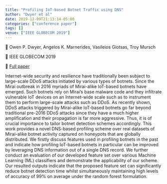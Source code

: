 ```yaml
---
title: "Profiling IoT-based Botnet Traffic using DNS"
author: "Dwyer et al"
date: 2019-12-09T21:13:14-05:00
categories: ["conference paper"]
tags: []
venue: ["IEEE GLOBECOM 2019"]
---
```




👥 Owen P. Dwyer, Angelos K. Marnerides, Vasileios Giotsas, Troy Mursch

📕 IEEE GLOBECOM 2019

📄 [Full paper](http://www.research.lancs.ac.uk/portal/en/publications/profiling-iotbased-botnet-traffic-using-dns%28b0098859-7762-473f-8f76-e8fe7ab27ac8%29.html)  


Internet-wide security and resilience have traditionally been subject to large-scale DDoS attacks initiated by various types of botnets. Since the Mirai outbreak in 2016 myriads of Mirai-alike IoT-based botnets have emerged. Such botnets rely on Mirai’s base malware code and they infiltrate vulnerable IoT devices on an Internet-wide scale such as to instrument them to perform large-scale attacks such as DDoS. As recently shown, DDoS attacks triggered by Mirai-alike IoT-based botnets go far beyond traditional pre-2016 DDoS attacks since they have a much higher amplification and their propagation is far more aggressive. Thus, it is of crucial importance to tailor botnet detection schemes accordingly. This work provides a novel DNS-based profiling scheme over real datasets of Mirai-alike botnet activity captured on honeypots that are globally distributed. We firstly discuss features used in profiling botnets in the past and indicate how profiling IoT-based botnets in particular can be improved by leveraging DNS information out of a single DNS record. We further conduct an evaluation of our developed feature set over various Machine Learning (ML) classifiers and demonstrate the applicability of our scheme. Our resulted outputs indicate that the proposed feature set can significantly reduce botnet detection time whilst simultaneously maintaining high levels of accuracy of 99% on average under the random forest formulation.

